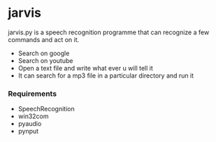 # jarvis

jarvis.py is a speech recognition programme that can recognize a few commands and act on it.
* Search on google
* Search on youtube
* Open a text file and write what ever u will tell it
* It can search for a mp3 file in a particular directory and run it

### Requirements
* SpeechRecognition
* win32com
* pyaudio
* pynput

